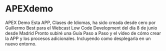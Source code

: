 # APEXdemo
APEX Demo
Esta APP, Clases de Idiomas, ha sido creada desde cero por Guillermo Best para el Webcast Low Code Development del día 8 de junio desde Madrid
Pronto subiré una Guía Paso a Paso y el vídeo de cómo crear la APP y los procesos adicionales. Incluyendo como desplegarla en un nuevo entorno.
